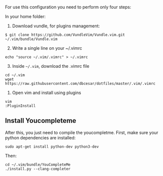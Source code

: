 For use this configuration you need to perform only four steps:

In your home folder:

1. Download vundle, for plugins management:
```
$ git clone https://github.com/VundleVim/Vundle.vim.git ~/.vim/bundle/Vundle.vim
```
2. Write a single line on your ~/.vimrc
```
echo "source ~/.vim/.vimrc" > ~/.vimrc
```
3. Inside `~/.vim`, download the .vimrc file
```
cd ~/.vim
wget https://raw.githubusercontent.com/dbcesar/dotfiles/master/.vim/.vimrc
```
1. Open vim and install using plugins
```
vim
:PluginInstall
```

## Install Youcompleteme
After this, you just need to compile the youcompletme. First, make sure your python dependencies are installed:
```
sudo apt-get install python-dev python3-dev
```
Then:
```
cd ~/.vim/bundle/YouCompleteMe
./install.py --clang-completer
```
